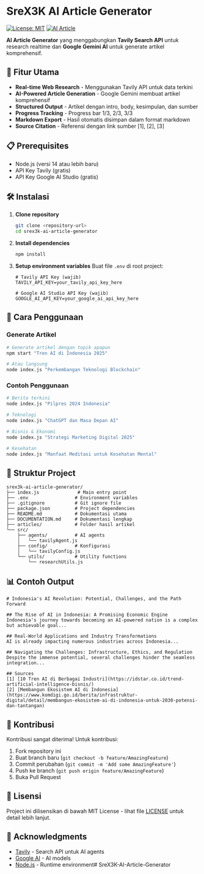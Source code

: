 # SreX3K AI Article Generator

[![License: MIT](https://img.shields.io/badge/License-MIT-yellow.svg)](https://opensource.org/licenses/MIT)
[![AI Article](https://img.shields.io/badge/AI-Article%20Generator-blue)](https://tavily.com)

**AI Article Generator** yang menggabungkan **Tavily Search API** untuk research realtime dan **Google Gemini AI** untuk generate artikel komprehensif.

## 🚀 Fitur Utama

- **Real-time Web Research** - Menggunakan Tavily API untuk data terkini
- **AI-Powered Article Generation** - Google Gemini membuat artikel komprehensif
- **Structured Output** - Artikel dengan intro, body, kesimpulan, dan sumber
- **Progress Tracking** - Progress bar 1/3, 2/3, 3/3
- **Markdown Export** - Hasil otomatis disimpan dalam format markdown
- **Source Citation** - Referensi dengan link sumber [1], [2], [3]

## 📋 Prerequisites

- Node.js (versi 14 atau lebih baru)
- API Key Tavily (gratis)
- API Key Google AI Studio (gratis)

## 🛠️ Instalasi

1. **Clone repository**
   ```bash
   git clone <repository-url>
   cd srex3k-ai-article-generator
   ```

2. **Install dependencies**
   ```bash
   npm install
   ```

3. **Setup environment variables**
   Buat file `.env` di root project:
   ```env
   # Tavily API Key (wajib)
   TAVILY_API_KEY=your_tavily_api_key_here
   
   # Google AI Studio API Key (wajib)
   GOOGLE_AI_API_KEY=your_google_ai_api_key_here
   ```

## 🎯 Cara Penggunaan

### Generate Artikel
```bash
# Generate artikel dengan topik apapun
npm start "Tren AI di Indonesia 2025"

# Atau langsung
node index.js "Perkembangan Teknologi Blockchain"
```

### Contoh Penggunaan
```bash
# Berita terkini
node index.js "Pilpres 2024 Indonesia"

# Teknologi
node index.js "ChatGPT dan Masa Depan AI"

# Bisnis & Ekonomi
node index.js "Strategi Marketing Digital 2025"

# Kesehatan
node index.js "Manfaat Meditasi untuk Kesehatan Mental"
```

## 📁 Struktur Project

```
srex3k-ai-article-generator/
├── index.js              # Main entry point
├── .env                 # Environment variables
├── .gitignore           # Git ignore file
├── package.json         # Project dependencies
├── README.md            # Dokumentasi utama
├── DOCUMENTATION.md     # Dokumentasi lengkap
├── articles/            # Folder hasil artikel
└── src/
    ├── agents/          # AI agents
    │   └── tavilyAgent.js
    ├── config/          # Konfigurasi
    │   └── tavilyConfig.js
    └── utils/           # Utility functions
        └── researchUtils.js
```

## 📊 Contoh Output

```
# Indonesia's AI Revolution: Potential, Challenges, and the Path Forward

## The Rise of AI in Indonesia: A Promising Economic Engine
Indonesia's journey towards becoming an AI-powered nation is a complex but achievable goal...

## Real-World Applications and Industry Transformations
AI is already impacting numerous industries across Indonesia...

## Navigating the Challenges: Infrastructure, Ethics, and Regulation
Despite the immense potential, several challenges hinder the seamless integration...

## Sources
[1] [10 Tren AI di Berbagai Industri](https://idstar.co.id/trend-artificial-intelligence-bisnis/)
[2] [Membangun Ekosistem AI di Indonesia](https://www.komdigi.go.id/berita/infrastruktur-digital/detail/membangun-ekosistem-ai-di-indonesia-untuk-2030-potensi-dan-tantangan)
```

## 🤝 Kontribusi

Kontribusi sangat diterima! Untuk kontribusi:

1. Fork repository ini
2. Buat branch baru (`git checkout -b feature/AmazingFeature`)
3. Commit perubahan (`git commit -m 'Add some AmazingFeature'`)
4. Push ke branch (`git push origin feature/AmazingFeature`)
5. Buka Pull Request

## 📄 Lisensi

Project ini dilisensikan di bawah MIT License - lihat file [LICENSE](LICENSE) untuk detail lebih lanjut.

## 🙏 Acknowledgments

- [Tavily](https://tavily.com) - Search API untuk AI agents
- [Google AI](https://aistudio.google.com) - AI models
- [Node.js](https://nodejs.org) - Runtime environment# SreX3K-AI-Article-Generator

